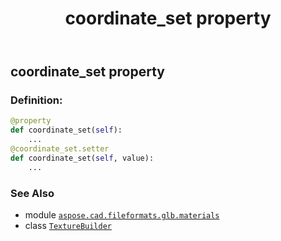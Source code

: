 ﻿---
title: coordinate_set property
second_title: Aspose.CAD for Python via .NET API References
description: 
type: docs
weight: 100
url: /python-net/aspose.cad.fileformats.glb.materials/texturebuilder/coordinate_set/
is_root: false
---

## coordinate_set property

### Definition:
```python
@property
def coordinate_set(self):
    ...
@coordinate_set.setter
def coordinate_set(self, value):
    ...
```

### See Also
* module [`aspose.cad.fileformats.glb.materials`](../../)
* class [`TextureBuilder`](/cad/python-net/aspose.cad.fileformats.glb.materials/texturebuilder)
